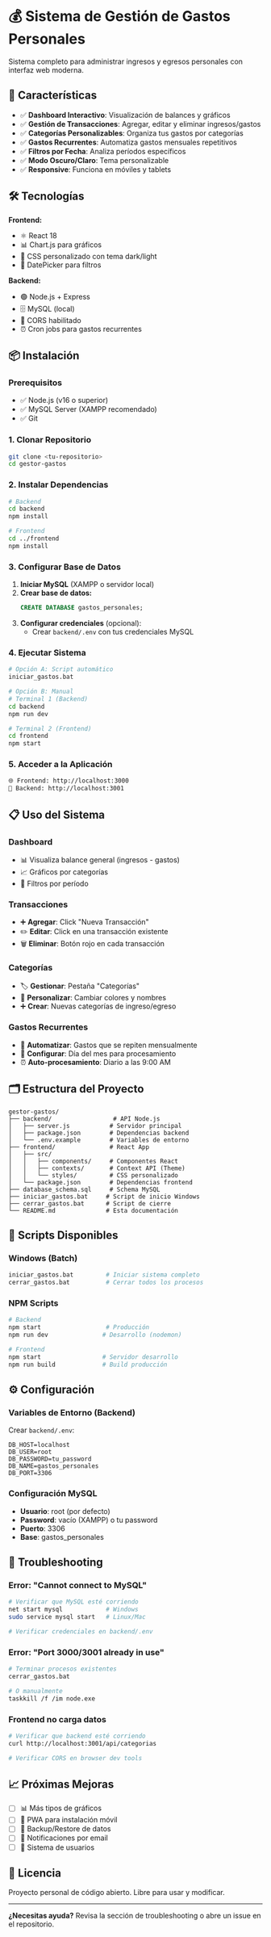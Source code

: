 # 💰 Sistema de Gestión de Gastos Personales

Sistema completo para administrar ingresos y egresos personales con interfaz web moderna.

## 🚀 Características

- ✅ **Dashboard Interactivo**: Visualización de balances y gráficos
- ✅ **Gestión de Transacciones**: Agregar, editar y eliminar ingresos/gastos
- ✅ **Categorías Personalizables**: Organiza tus gastos por categorías
- ✅ **Gastos Recurrentes**: Automatiza gastos mensuales repetitivos
- ✅ **Filtros por Fecha**: Analiza períodos específicos
- ✅ **Modo Oscuro/Claro**: Tema personalizable
- ✅ **Responsive**: Funciona en móviles y tablets

## 🛠️ Tecnologías

**Frontend:**
- ⚛️ React 18
- 📊 Chart.js para gráficos
- 🎨 CSS personalizado con tema dark/light
- 📅 DatePicker para filtros

**Backend:**
- 🟢 Node.js + Express
- 🗄️ MySQL (local)
- 🔄 CORS habilitado
- ⏰ Cron jobs para gastos recurrentes

## 📦 Instalación

### Prerequisitos
- ✅ Node.js (v16 o superior)
- ✅ MySQL Server (XAMPP recomendado)
- ✅ Git

### 1. Clonar Repositorio
```bash
git clone <tu-repositorio>
cd gestor-gastos
```

### 2. Instalar Dependencias
```bash
# Backend
cd backend
npm install

# Frontend
cd ../frontend
npm install
```

### 3. Configurar Base de Datos
1. **Iniciar MySQL** (XAMPP o servidor local)
2. **Crear base de datos:**
   ```sql
   CREATE DATABASE gastos_personales;
   ```
3. **Configurar credenciales** (opcional):
   - Crear `backend/.env` con tus credenciales MySQL

### 4. Ejecutar Sistema
```bash
# Opción A: Script automático
iniciar_gastos.bat

# Opción B: Manual
# Terminal 1 (Backend)
cd backend
npm run dev

# Terminal 2 (Frontend)  
cd frontend
npm start
```

### 5. Acceder a la Aplicación
```bash
🌐 Frontend: http://localhost:3000
🔧 Backend: http://localhost:3001
```

## 📋 Uso del Sistema

### **Dashboard**
- 📊 Visualiza balance general (ingresos - gastos)
- 📈 Gráficos por categorías 
- 📅 Filtros por período

### **Transacciones**
- ➕ **Agregar**: Click "Nueva Transacción"
- ✏️ **Editar**: Click en una transacción existente
- 🗑️ **Eliminar**: Botón rojo en cada transacción

### **Categorías**
- 🏷️ **Gestionar**: Pestaña "Categorías"
- 🎨 **Personalizar**: Cambiar colores y nombres
- ➕ **Crear**: Nuevas categorías de ingreso/egreso

### **Gastos Recurrentes**
- 🔄 **Automatizar**: Gastos que se repiten mensualmente
- 📅 **Configurar**: Día del mes para procesamiento
- ⏰ **Auto-procesamiento**: Diario a las 9:00 AM

## 🗂️ Estructura del Proyecto

```
gestor-gastos/
├── backend/                 # API Node.js
│   ├── server.js           # Servidor principal
│   ├── package.json        # Dependencias backend
│   └── .env.example        # Variables de entorno
├── frontend/               # React App
│   ├── src/
│   │   ├── components/     # Componentes React
│   │   ├── contexts/       # Context API (Theme)
│   │   └── styles/         # CSS personalizado
│   └── package.json        # Dependencias frontend
├── database_schema.sql     # Schema MySQL
├── iniciar_gastos.bat     # Script de inicio Windows
├── cerrar_gastos.bat      # Script de cierre
└── README.md              # Esta documentación
```

## 🔧 Scripts Disponibles

### **Windows (Batch)**
```bash
iniciar_gastos.bat         # Iniciar sistema completo
cerrar_gastos.bat          # Cerrar todos los procesos
```

### **NPM Scripts**
```bash
# Backend
npm start                  # Producción
npm run dev               # Desarrollo (nodemon)

# Frontend  
npm start                 # Servidor desarrollo
npm run build             # Build producción
```

## ⚙️ Configuración

### **Variables de Entorno (Backend)**
Crear `backend/.env`:
```env
DB_HOST=localhost
DB_USER=root
DB_PASSWORD=tu_password
DB_NAME=gastos_personales
DB_PORT=3306
```

### **Configuración MySQL**
- **Usuario**: root (por defecto)
- **Password**: vacío (XAMPP) o tu password
- **Puerto**: 3306
- **Base**: gastos_personales

## 🚨 Troubleshooting

### **Error: "Cannot connect to MySQL"**
```bash
# Verificar que MySQL esté corriendo
net start mysql            # Windows
sudo service mysql start   # Linux/Mac

# Verificar credenciales en backend/.env
```

### **Error: "Port 3000/3001 already in use"**
```bash
# Terminar procesos existentes
cerrar_gastos.bat

# O manualmente
taskkill /f /im node.exe
```

### **Frontend no carga datos**
```bash
# Verificar que backend esté corriendo
curl http://localhost:3001/api/categorias

# Verificar CORS en browser dev tools
```

## 📈 Próximas Mejoras

- [ ] 📊 Más tipos de gráficos
- [ ] 📱 PWA para instalación móvil  
- [ ] 💾 Backup/Restore de datos
- [ ] 📧 Notificaciones por email
- [ ] 🔐 Sistema de usuarios

## 📄 Licencia

Proyecto personal de código abierto. Libre para usar y modificar.

---

**¿Necesitas ayuda?** Revisa la sección de troubleshooting o abre un issue en el repositorio.